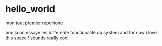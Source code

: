 # hello_world
mon tout premier repertoire


bon la on essaye les differente fonctionalité du system and for now i love this space ! sounds really cool 
